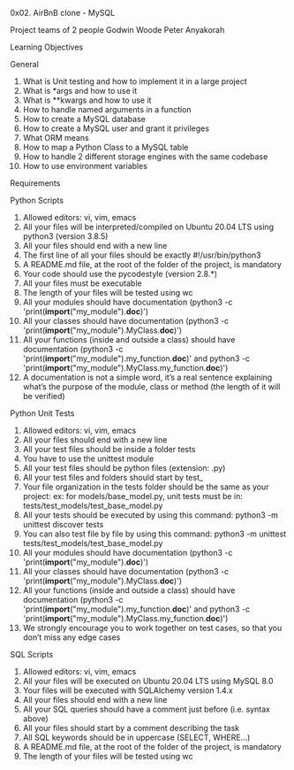 0x02. AirBnB clone - MySQL

Project teams of 2 people
Godwin Woode
Peter Anyakorah

Learning Objectives

General
1. What is Unit testing and how to implement it in a large project
2. What is *args and how to use it
3. What is **kwargs and how to use it
4. How to handle named arguments in a function
5. How to create a MySQL database
6. How to create a MySQL user and grant it privileges
7. What ORM means
8. How to map a Python Class to a MySQL table
9. How to handle 2 different storage engines with the same codebase
10. How to use environment variables

Requirements

Python Scripts
1. Allowed editors: vi, vim, emacs
2. All your files will be interpreted/compiled on Ubuntu 20.04 LTS using python3 (version 3.8.5)
3. All your files should end with a new line
4. The first line of all your files should be exactly #!/usr/bin/python3
5. A README.md file, at the root of the folder of the project, is mandatory
6. Your code should use the pycodestyle (version 2.8.*)
7. All your files must be executable
8. The length of your files will be tested using wc
9. All your modules should have documentation (python3 -c 'print(__import__("my_module").__doc__)')
10. All your classes should have documentation (python3 -c 'print(__import__("my_module").MyClass.__doc__)')
11. All your functions (inside and outside a class) should have documentation (python3 -c 'print(__import__("my_module").my_function.__doc__)' and python3 -c 'print(__import__("my_module").MyClass.my_function.__doc__)')
12. A documentation is not a simple word, it’s a real sentence explaining what’s the purpose of the module, class or method (the length of it will be verified)

Python Unit Tests

1. Allowed editors: vi, vim, emacs
2. All your files should end with a new line
3. All your test files should be inside a folder tests
4. You have to use the unittest module
5. All your test files should be python files (extension: .py)
6. All your test files and folders should start by test_
7. Your file organization in the tests folder should be the same as your project: ex: for models/base_model.py, unit tests must be in: tests/test_models/test_base_model.py
8. All your tests should be executed by using this command: python3 -m unittest discover tests
9. You can also test file by file by using this command: python3 -m unittest tests/test_models/test_base_model.py
10. All your modules should have documentation (python3 -c 'print(__import__("my_module").__doc__)')
11. All your classes should have documentation (python3 -c 'print(__import__("my_module").MyClass.__doc__)')
12. All your functions (inside and outside a class) should have documentation (python3 -c 'print(__import__("my_module").my_function.__doc__)' and python3 -c 'print(__import__("my_module").MyClass.my_function.__doc__)')
13. We strongly encourage you to work together on test cases, so that you don’t miss any edge cases

SQL Scripts

1. Allowed editors: vi, vim, emacs
2. All your files will be executed on Ubuntu 20.04 LTS using MySQL 8.0
3. Your files will be executed with SQLAlchemy version 1.4.x
4. All your files should end with a new line
5. All your SQL queries should have a comment just before (i.e. syntax above)
6. All your files should start by a comment describing the task
7. All SQL keywords should be in uppercase (SELECT, WHERE…)
8. A README.md file, at the root of the folder of the project, is mandatory
9. The length of your files will be tested using wc
